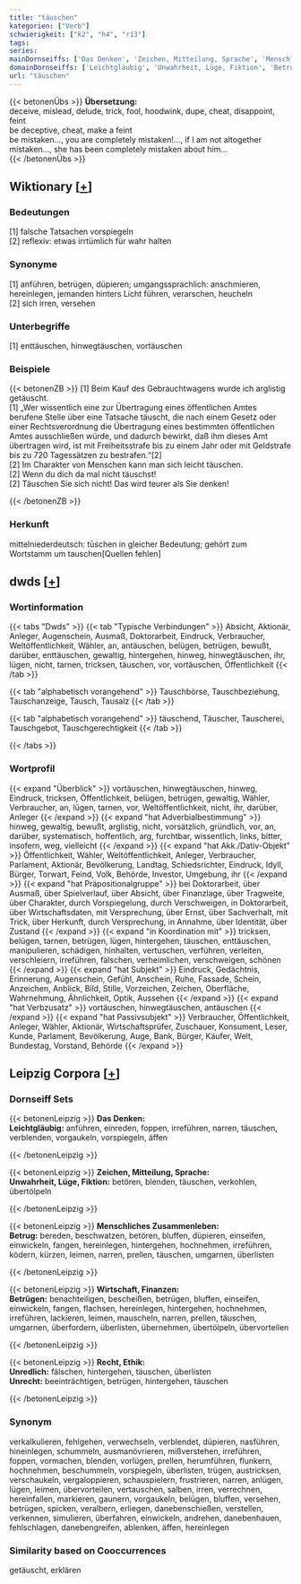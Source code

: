 ```yaml
---
title: "täuschen"
kategorien: ["Verb"]
schwierigkeit: ["k2", "h4", "r13"]
tags:
series:
mainDornseiffs: ['Das Denken', 'Zeichen, Mitteilung, Sprache', 'Menschliches Zusammenleben', 'Wirtschaft, Finanzen', 'Recht, Ethik']
domainDornseiffs: ['Leichtgläubig', 'Unwahrheit, Lüge, Fiktion', 'Betrug', 'Betrügen', 'Unredlich', 'Unrecht']
url: "täuschen"
---
```


{{< betonenÜbs >}}
**Übersetzung:**  
deceive, mislead, delude, trick, fool, hoodwink, dupe, cheat, disappoint, feint  
be deceptive, cheat, make a feint  
be mistaken..., you are completely mistaken!..., if I am not altogether mistaken..., she has been completely mistaken about him...  
{{< /betonenÜbs >}}

## Wiktionary [[+](https://de.wiktionary.org/wiki/täuschen)]

### Bedeutungen
[1] falsche Tatsachen vorspiegeln  
[2] reflexiv: etwas irrtümlich für wahr halten  

### Synonyme
[1] anführen, betrügen, düpieren; umgangssprachlich: anschmieren, hereinlegen, jemanden hinters Licht führen, verarschen, heucheln  
[2] sich irren, versehen  

### Unterbegriffe
[1] enttäuschen, hinwegtäuschen, vortäuschen  

### Beispiele
{{< betonenZB >}}
[1] Beim Kauf des Gebrauchtwagens wurde ich arglistig getäuscht.  
[1] „Wer wissentlich eine zur Übertragung eines öffentlichen Amtes berufene Stelle über eine Tatsache täuscht, die nach einem Gesetz oder einer Rechtsverordnung die Übertragung eines bestimmten öffentlichen Amtes ausschließen würde, und dadurch bewirkt, daß ihm dieses Amt übertragen wird, ist mit Freiheitsstrafe bis zu einem Jahr oder mit Geldstrafe bis zu 720 Tagessätzen zu bestrafen.“[2]  
[2] Im Charakter von Menschen kann man sich leicht täuschen.  
[2] Wenn du dich da mal nicht täuschst!  
[2] Täuschen Sie sich nicht! Das wird teurer als Sie denken!  

{{< /betonenZB >}}
### Herkunft
mittelniederdeutsch: tūschen in gleicher Bedeutung; gehört zum Wortstamm um tauschen[Quellen fehlen]  



## dwds [[+](https://www.dwds.de/wb/täuschen)]

### Wortinformation
{{< tabs "Dwds" >}}
{{< tab "Typische Verbindungen" >}}
Absicht, Aktionär, Anleger, Augenschein, Ausmaß, Doktorarbeit, Eindruck, Verbraucher, Weltöffentlichkeit, Wähler, an, antäuschen, belügen, betrügen, bewußt, darüber, enttäuschen, gewaltig, hintergehen, hinweg, hinwegtäuschen, ihr, lügen, nicht, tarnen, tricksen, täuschen, vor, vortäuschen, Öffentlichkeit
{{< /tab >}}

{{< tab "alphabetisch vorangehend" >}}
Tauschbörse, Tauschbeziehung, Tauschanzeige, Tausch, Tausalz
{{< /tab >}}

{{< tab "alphabetisch vorangehend" >}}
täuschend, Täuscher, Tauscherei, Tauschgebot, Tauschgerechtigkeit
{{< /tab >}}

{{< /tabs >}}

### Wortprofil
{{< expand "Überblick" >}} vortäuschen, hinwegtäuschen, hinweg, Eindruck, tricksen, Öffentlichkeit, belügen, betrügen, gewaltig, Wähler, Verbraucher, an, lügen, tarnen, vor, Weltöffentlichkeit, nicht, ihr, darüber, Anleger {{< /expand >}}
{{< expand "hat Adverbialbestimmung" >}} hinweg, gewaltig, bewußt, arglistig, nicht, vorsätzlich, gründlich, vor, an, darüber, systematisch, hoffentlich, arg, furchtbar, wissentlich, links, bitter, insofern, weg, vielleicht {{< /expand >}}
{{< expand "hat Akk./Dativ-Objekt" >}} Öffentlichkeit, Wähler, Weltöffentlichkeit, Anleger, Verbraucher, Parlament, Aktionär, Bevölkerung, Landtag, Schiedsrichter, Eindruck, Idyll, Bürger, Torwart, Feind, Volk, Behörde, Investor, Umgebung, ihr {{< /expand >}}
{{< expand "hat Präpositionalgruppe" >}} bei Doktorarbeit, über Ausmaß, über Spielverlauf, über Absicht, über Finanzlage, über Tragweite, über Charakter, durch Vorspiegelung, durch Verschweigen, in Doktorarbeit, über Wirtschaftsdaten, mit Versprechung, über Ernst, über Sachverhalt, mit Trick, über Herkunft, durch Versprechung, in Annahme, über Identität, über Zustand {{< /expand >}}
{{< expand "in Koordination mit" >}} tricksen, belügen, tarnen, betrügen, lügen, hintergehen, täuschen, enttäuschen, manipulieren, schädigen, hinhalten, vertuschen, verführen, verleiten, verschleiern, irreführen, fälschen, verheimlichen, verschweigen, schönen {{< /expand >}}
{{< expand "hat Subjekt" >}} Eindruck, Gedächtnis, Erinnerung, Augenschein, Gefühl, Anschein, Ruhe, Fassade, Schein, Anzeichen, Anblick, Bild, Stille, Vorzeichen, Zeichen, Oberfläche, Wahrnehmung, Ähnlichkeit, Optik, Aussehen {{< /expand >}}
{{< expand "hat Verbzusatz" >}} vortäuschen, hinwegtäuschen, antäuschen {{< /expand >}}
{{< expand "hat Passivsubjekt" >}} Verbraucher, Öffentlichkeit, Anleger, Wähler, Aktionär, Wirtschaftsprüfer, Zuschauer, Konsument, Leser, Kunde, Parlament, Bevölkerung, Auge, Bank, Bürger, Käufer, Welt, Bundestag, Vorstand, Behörde {{< /expand >}}

## Leipzig Corpora [[+](https://corpora.uni-leipzig.de/en/res?word=täuschen&corpusId=deu_newscrawl-public_2018)]

### Dornseiff Sets
{{< betonenLeipzig >}}
**Das Denken:**  
**Leichtgläubig:** anführen, einreden, foppen, irreführen, narren, täuschen, verblenden, vorgaukeln, vorspiegeln, äffen  

{{< /betonenLeipzig >}}


{{< betonenLeipzig >}}
**Zeichen, Mitteilung, Sprache:**  
**Unwahrheit, Lüge, Fiktion:** betören, blenden, täuschen, verkohlen, übertölpeln  

{{< /betonenLeipzig >}}


{{< betonenLeipzig >}}
**Menschliches Zusammenleben:**  
**Betrug:** bereden, beschwatzen, betören, bluffen, düpieren, einseifen, einwickeln, fangen, hereinlegen, hintergehen, hochnehmen, irreführen, ködern, kürzen, leimen, narren, prellen, täuschen, umgarnen, überlisten  

{{< /betonenLeipzig >}}


{{< betonenLeipzig >}}
**Wirtschaft, Finanzen:**  
**Betrügen:** benachteiligen, bescheißen, betrügen, bluffen, einseifen, einwickeln, fangen, flachsen, hereinlegen, hintergehen, hochnehmen, irreführen, lackieren, leimen, mauscheln, narren, prellen, täuschen, umgarnen, überfordern, überlisten, übernehmen, übertölpeln, übervorteilen  

{{< /betonenLeipzig >}}


{{< betonenLeipzig >}}
**Recht, Ethik:**  
**Unredlich:** fälschen, hintergehen, täuschen, überlisten  
**Unrecht:** beeinträchtigen, betrügen, hintergehen, täuschen  

{{< /betonenLeipzig >}}

### Synonym
verkalkulieren, fehlgehen, verwechseln, verblendet, düpieren, nasführen, hineinlegen, schummeln, ausmanövrieren, mißverstehen, irreführen, foppen, vormachen, blenden, vorlügen, prellen, herumführen, flunkern, hochnehmen, beschummeln, vorspiegeln, überlisten, trügen, austricksen, verschaukeln, vergaloppieren, schauspielern, frustrieren, narren, anlügen, lügen, leimen, übervorteilen, vertauschen, salben, irren, verrechnen, hereinfallen, markieren, gaunern, vorgaukeln, belügen, bluffen, versehen, betrügen, spicken, veralbern, erliegen, danebenschießen, verstellen, verkennen, simulieren, überfahren, einwickeln, andrehen, danebenhauen, fehlschlagen, danebengreifen, ablenken, äffen, hereinlegen


### Similarity based on Cooccurrences
getäuscht, erklären

